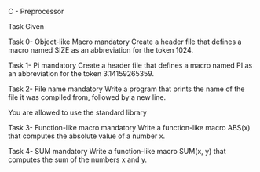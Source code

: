 C - Preprocessor

Task  Given

Task 0- Object-like Macro
mandatory
Create a header file that defines a macro named SIZE as an abbreviation for the token 1024.


Task 1- Pi
mandatory
Create a header file that defines a macro named PI as an abbreviation for the token 3.14159265359.


Task 2-  File name
mandatory
Write a program that prints the name of the file it was compiled from, followed by a new line.

You are allowed to use the standard library


Task 3- Function-like macro
mandatory
Write a function-like macro ABS(x) that computes the absolute value of a number x.


Task 4- SUM
mandatory
Write a function-like macro SUM(x, y) that computes the sum of the numbers x and y.

